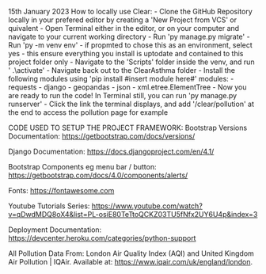 15th January 2023
How to locally use Clear:
    - Clone the GitHub Repository locally in your prefered editor by creating a 'New Project from VCS' or quivalent
    - Open Terminal either in the editor, or on your computer and navigate to your current working directory
        - Run 'py manage.py migrate'
        - Run 'py -m venv env' - if propmted to chose this as an environment, select yes - this ensure everything you install is uptodate and contained to this project folder only
        - Navigate to the 'Scripts' folder inside the venv, and run ' .\activate'
        - Navigate back out to the ClearAsthma folder
        - Install the following modules using 'pip install #insert module here#'
            modules:
            - requests
            - django
            - geopandas
            - json
            - xml.etree.ElementTree
        - Now you are ready to run the code! In Terminal still, you can run 'py manage.py runserver'
        - Click the link the terminal displays, and add '/clear/pollution' at the end to access the pollution page for example



CODE USED TO SETUP THE PROJECT FRAMEWORK: 
Bootstrap Versions Documentation: https://getbootstrap.com/docs/versions/

Django Documentation: https://docs.djangoproject.com/en/4.1/

Bootstrap Components eg menu bar / button: https://getbootstrap.com/docs/4.0/components/alerts/

Fonts: https://fontawesome.com

Youtube Tutorials Series: https://www.youtube.com/watch?v=qDwdMDQ8oX4&list=PL-osiE80TeTtoQCKZ03TU5fNfx2UY6U4p&index=3

Deployment Documentation: https://devcenter.heroku.com/categories/python-support

All Pollution Data From: London Air Quality Index (AQI) and United Kingdom Air Pollution | IQAir. Available at: https://www.iqair.com/uk/england/london.